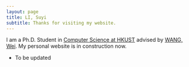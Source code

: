 ```yaml
---
layout: page
title: LI, Suyi
subtitle: Thanks for visiting my website.
---
```


I am a Ph.D. Student in [Computer Science at HKUST](https://www.cse.ust.hk/) advised by [WANG, Wei](https://www.cse.ust.hk/~weiwa/). My personal website is in construction now.

- To be updated
